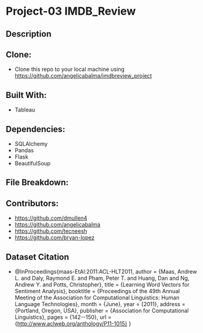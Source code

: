 # Project-03 IMDB_Review
## Description

## Clone:
* Clone this repo to your local machine using https://github.com/angelicabalma/imdbreview_project
## Built With:
* Tableau
## Dependencies:
* SQLAlchemy
* Pandas
* Flask
* BeautifulSoup
## File Breakdown:

## Contributors:
* https://github.com/dmullen4
* https://github.com/angelicabalma
* https://github.com/tecneesh
* https://github.com/bryan-lopez
## Dataset Citation
* @InProceedings{maas-EtAl:2011:ACL-HLT2011,
  author    = {Maas, Andrew L.  and  Daly, Raymond E.  and  Pham, Peter T.  and  Huang, Dan  and  Ng, Andrew Y.  and  Potts, Christopher},
  title     = {Learning Word Vectors for Sentiment Analysis},
  booktitle = {Proceedings of the 49th Annual Meeting of the Association for Computational Linguistics: Human Language Technologies},
  month     = {June},
  year      = {2011},
  address   = {Portland, Oregon, USA},
  publisher = {Association for Computational Linguistics},
  pages     = {142--150},
  url       = {http://www.aclweb.org/anthology/P11-1015}
}


